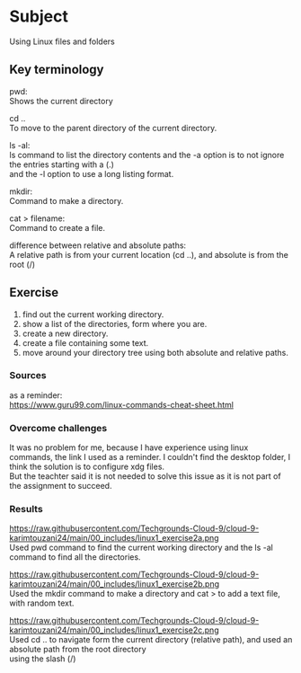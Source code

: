 # Subject
Using Linux files and folders  

## Key terminology
pwd:  
Shows the current directory  

cd ..  
To move to the parent directory of the current directory.  

ls -al:  
ls command to list the directory contents and the -a option is to not ignore the entries starting with a (.)  
and the -l option to use a long listing format.  

mkdir:  
Command to make a directory.  

cat > filename:  
Command to create a file.  

difference between relative and absolute paths:  
A relative path is from your current location (cd ..), and absolute is from the root (/)  


## Exercise  
1) find out the current working directory.    
2) show a list of the directories, form  where you are.  
3) create a new directory.  
4) create a file containing some text.  
5) move around your directory tree using both absolute and relative paths.

### Sources
as a reminder:  
https://www.guru99.com/linux-commands-cheat-sheet.html  

### Overcome challenges
It was no problem for me, because I have experience using linux commands, the link I used as a reminder. I couldn't find the desktop folder, I think the solution is to configure xdg files.  
But the teachter said it is not needed to solve this issue as it is not part of the assignment to succeed.

### Results  
https://raw.githubusercontent.com/Techgrounds-Cloud-9/cloud-9-karimtouzani24/main/00_includes/linux1_exercise2a.png   
Used pwd command to find the current working directory and the ls -al command to find all the directories.  

https://raw.githubusercontent.com/Techgrounds-Cloud-9/cloud-9-karimtouzani24/main/00_includes/linux1_exercise2b.png  
Used the mkdir command to make a directory and cat > to add a text file, with random text.  

https://raw.githubusercontent.com/Techgrounds-Cloud-9/cloud-9-karimtouzani24/main/00_includes/linux1_exercise2c.png  
Used cd .. to navigate form the current directory (relative path), and used an absolute path from the root directory  
using the slash (/)  


